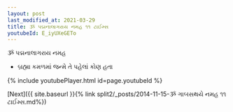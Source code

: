 ```yaml
---
layout: post
last_modified_at: 2021-03-29
title: ૐ પદ્મનાલાગરાય નમહ ૧૧ ટાઈમ્સ
youtubeId: E_iyUXeGETo
---
```

 
 
 ૐ પદ્મનાલાગરાય નમહ  
 
 -  બ્રહ્મા કમળમાં જન્મે તે પહેલાં કોણ હતા 
 
  
 
  
 
 
 
 
 
 


{% include youtubePlayer.html id=page.youtubeId %}
 
[Next]({{ site.baseurl }}{% link  split2/_posts/2014-11-15-ૐ ગાબસથયે નમહ ૧૧ ટાઈમ્સ.md%})
 

